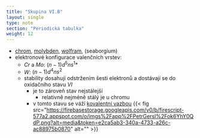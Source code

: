 ```yaml
---
title: "Skupina VI.B"
layout: single
type: note
section: "Periodická tabulka"
weight: 12
---
```

- [chrom](/notes/research/chemistry/inorganic-chemistry/periodic-table/chromium), [molybden](/notes/research/chemistry/inorganic-chemistry/periodic-table/molybdenum), [wolfram](/notes/research/chemistry/inorganic-chemistry/periodic-table/wolfram), (seaborgium)
- elektronové konfigurace valenčních vrstev:
    - $Cr$ a $Mo$: $(n-1)d^5ns^1$*
    - $W$: $(n-1)d^4ns^2$
    - stability dosahují odstržením šesti elektronů a dostávají se do oxidačního stavu $VI$
        - je to zároveň stav nejstálejší
            - relativně nejméně stálý je u chromu
        - v tomto stavu se váží [kovalentní vazbou](/notes/research/chemistry/general-chemistry/chemical-bonds/covalent-bond)
{{< fig src="https://firebasestorage.googleapis.com/v0/b/firescript-577a2.appspot.com/o/imgs%2Fapp%2FPetrGersl%2Fok6YhY0QdP.png?alt=media&token=e2ca5ab3-340a-4733-a26c-ac88975b0870" alt="" >}}
